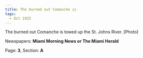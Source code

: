 ```yaml
---  
title: The burned out Comanche is  
tags:  
  - Oct 1925  
---  
```

  
The burned out Comanche is towed up the St. Johns River. [Photo]  
  
Newspapers: **Miami Morning News or The Miami Herald**  
  
Page: **3**, Section: **A** 
